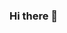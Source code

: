 ### Hi there 👋

<!--
**dshankar4/dshankar4** is a ✨ _special_ ✨ repository because its `README.md` (this file) appears on your GitHub profile.

Here are some ideas to get you started:

- 🔭 I’m currently working on MERN stack projects
- 🌱 I’m currently learning ...
- 👯 I’m looking to collaborate on projects
- 🤔 I’m looking for help with ...
- 💬 Ask me about ...
- 📫 How to reach me: [LinkedIn](https://www.github.com/dshankar4)
- 😄 Pronouns: ...
- ⚡ Fun fact: ...
-->
